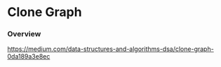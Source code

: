 # Clone Graph

### Overview

https://medium.com/data-structures-and-algorithms-dsa/clone-graph-0da189a3e8ec
